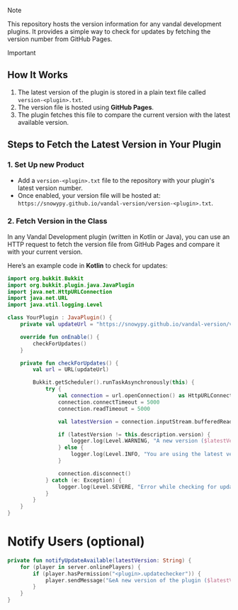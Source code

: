 

> [!NOTE]
> This repository hosts the version information for any vandal development plugins. It provides a simple way to check for updates by fetching the version number from GitHub Pages.

> [!IMPORTANT]
> ## How It Works
> 
> 1. The latest version of the plugin is stored in a plain text file called `version-<plugin>.txt`.
> 2. The version file is hosted using **GitHub Pages**.
> 3. The plugin fetches this file to compare the current version with the latest available version.

## Steps to Fetch the Latest Version in Your Plugin

### 1. Set Up new Product

- Add a `version-<plugin>.txt` file to the repository with your plugin's latest version number.
- Once enabled, your version file will be hosted at: `https://snowypy.github.io/vandal-version/version-<plugin>.txt`.

### 2. Fetch Version in the Class

In any Vandal Development plugin (written in Kotlin or Java), you can use an HTTP request to fetch the version file from GitHub Pages and compare it with your current version.

Here’s an example code in **Kotlin** to check for updates:

```kotlin
import org.bukkit.Bukkit
import org.bukkit.plugin.java.JavaPlugin
import java.net.HttpURLConnection
import java.net.URL
import java.util.logging.Level

class YourPlugin : JavaPlugin() {
    private val updateUrl = "https://snowypy.github.io/vandal-version/version-<plugin>.txt"

    override fun onEnable() {
        checkForUpdates()
    }

    private fun checkForUpdates() {
        val url = URL(updateUrl)

        Bukkit.getScheduler().runTaskAsynchronously(this) {
            try {
                val connection = url.openConnection() as HttpURLConnection
                connection.connectTimeout = 5000
                connection.readTimeout = 5000

                val latestVersion = connection.inputStream.bufferedReader().readLine()

                if (latestVersion != this.description.version) {
                    logger.log(Level.WARNING, "A new version ($latestVersion) is available! You are running ${description.version}.")
                } else {
                    logger.log(Level.INFO, "You are using the latest version!")
                }

                connection.disconnect()
            } catch (e: Exception) {
                logger.log(Level.SEVERE, "Error while checking for updates: ${e.message}")
            }
        }
    }
}
```

# Notify Users (optional)

```kotlin
private fun notifyUpdateAvailable(latestVersion: String) {
    for (player in server.onlinePlayers) {
        if (player.hasPermission("<plugin>.updatechecker")) {
            player.sendMessage("&eA new version of the plugin ($latestVersion) is available!")
        }
    }
}
```
